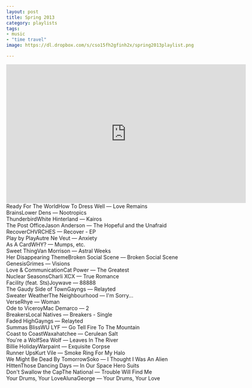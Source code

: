 ```yaml
---
layout: post
title: Spring 2013
category: playlists
tags:
- music
- "time travel"
image: https://dl.dropbox.com/s/cso15fh2gfinh2x/spring2013playlist.png

---
```


<iframe width="640" height="370" src="https://rd.io/i/QXaYuDN4wFE/" frameborder="0">&nbsp;</iframe>

<div class="playlist"><div class="playlist-track"><span class="track-name">Ready For The World</span><span class="track-artist">How To Dress Well</span><span class="track-album"> — Love Remains</span></div><div class="playlist-track"><span class="track-name">Brains</span><span class="track-artist">Lower Dens</span><span class="track-album"> — Nootropics</span></div><div class="playlist-track"><span class="track-name">Thunderbird</span><span class="track-artist">White Hinterland</span><span class="track-album"> — Kairos</span></div><div class="playlist-track"><span class="track-name">The Post Office</span><span class="track-artist">Jason Anderson</span><span class="track-album"> — The Hopeful and the Unafraid</span></div><div class="playlist-track"><span class="track-name">Recover</span><span class="track-artist">CHVRCHES</span><span class="track-album"> — Recover - EP</span></div><div class="playlist-track"><span class="track-name">Play by Play</span><span class="track-artist">Autre Ne Veut</span><span class="track-album"> — Anxiety</span></div><div class="playlist-track"><span class="track-name">As A Card</span><span class="track-artist">WHY?</span><span class="track-album"> — Mumps, etc.</span></div><div class="playlist-track"><span class="track-name">Sweet Thing</span><span class="track-artist">Van Morrison</span><span class="track-album"> — Astral Weeks</span></div><div class="playlist-track"><span class="track-name">Her Disappearing Theme</span><span class="track-artist">Broken Social Scene</span><span class="track-album"> — Broken Social Scene</span></div><div class="playlist-track"><span class="track-name">Genesis</span><span class="track-artist">Grimes</span><span class="track-album"> — Visions</span></div><div class="playlist-track"><span class="track-name">Love &amp; Communication</span><span class="track-artist">Cat Power</span><span class="track-album"> — The Greatest</span></div><div class="playlist-track"><span class="track-name">Nuclear Seasons</span><span class="track-artist">Charli XCX</span><span class="track-album"> — True Romance</span></div><div class="playlist-track"><span class="track-name">Facility (feat. Sts)</span><span class="track-artist">Joywave</span><span class="track-album"> — 88888</span></div><div class="playlist-track"><span class="track-name">The Gaudy Side of Town</span><span class="track-artist">Gayngs</span><span class="track-album"> — Relayted</span></div><div class="playlist-track"><span class="track-name">Sweater Weather</span><span class="track-artist">The Neighbourhood</span><span class="track-album"> — I'm Sorry...</span></div><div class="playlist-track"><span class="track-name">Verse</span><span class="track-artist">Rhye</span><span class="track-album"> — Woman</span></div><div class="playlist-track"><span class="track-name">Ode to Viceroy</span><span class="track-artist">Mac Demarco</span><span class="track-album"> — 2</span></div><div class="playlist-track"><span class="track-name">Breakers</span><span class="track-artist">Local Natives</span><span class="track-album"> — Breakers - Single</span></div><div class="playlist-track"><span class="track-name">Faded High</span><span class="track-artist">Gayngs</span><span class="track-album"> — Relayted</span></div><div class="playlist-track"><span class="track-name">Summas Bliss</span><span class="track-artist">WU LYF</span><span class="track-album"> — Go Tell Fire To The Mountain</span></div><div class="playlist-track"><span class="track-name">Coast to Coast</span><span class="track-artist">Waxahatchee</span><span class="track-album"> — Cerulean Salt</span></div><div class="playlist-track"><span class="track-name">You're a Wolf</span><span class="track-artist">Sea Wolf</span><span class="track-album"> — Leaves In The River</span></div><div class="playlist-track"><span class="track-name">Billie Holiday</span><span class="track-artist">Warpaint</span><span class="track-album"> — Exquisite Corpse</span></div><div class="playlist-track"><span class="track-name">Runner Ups</span><span class="track-artist">Kurt Vile</span><span class="track-album"> — Smoke Ring For My Halo</span></div><div class="playlist-track"><span class="track-name">We Might Be Dead By Tomorrow</span><span class="track-artist">Soko</span><span class="track-album"> — I Thought I Was An Alien</span></div><div class="playlist-track"><span class="track-name">Hitten</span><span class="track-artist">Those Dancing Days</span><span class="track-album"> — In Our Space Hero Suits</span></div><div class="playlist-track"><span class="track-name">Don't Swallow the Cap</span><span class="track-artist">The National</span><span class="track-album"> — Trouble Will Find Me</span></div><div class="playlist-track"><span class="track-name">Your Drums, Your Love</span><span class="track-artist">AlunaGeorge</span><span class="track-album"> — Your Drums, Your Love</span></div></div>